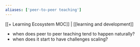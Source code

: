 ```yaml
---
aliases: ['peer-to-peer teaching']
---
```

[[+ Learning Ecosystem MOC]] | [[learning and development]]

- when does peer to peer teaching tend to happen naturally?
- when does it start to have challenges scaling?